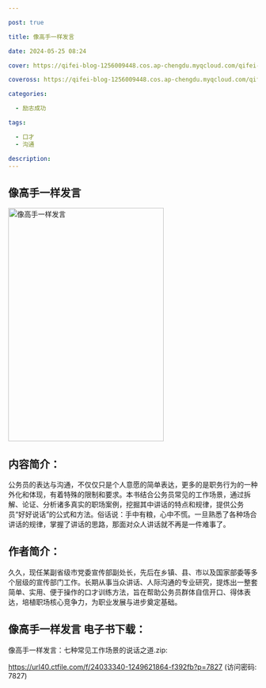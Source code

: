 ```yaml
---

post: true

title: 像高手一样发言

date: 2024-05-25 08:24

cover: https://qifei-blog-1256009448.cos.ap-chengdu.myqcloud.com/qifei-blog/660a6cf59f345e8d03ae2934.jpg

coveross: https://qifei-blog-1256009448.cos.ap-chengdu.myqcloud.com/qifei-blog/660a6cf59f345e8d03ae2934.jpg

categories:

  - 励志成功

tags:

  - 口才
  - 沟通

description:
---
```


## 像高手一样发言
<img alt="像高手一样发言 " class="aligncenter loaded" data-was-processed="true" decoding="async" fetchpriority="high" height="471" src="https://qifei-blog-1256009448.cos.ap-chengdu.myqcloud.com/qifei-blog/660a6cf59f345e8d03ae2934.jpg " style="cursor: zoom-in;" width="314"/>

## 内容简介：

公务员的表达与沟通，不仅仅只是个人意愿的简单表达，更多的是职务行为的一种外化和体现，有着特殊的限制和要求。本书结合公务员常见的工作场景，通过拆解、论证、分析诸多真实的职场案例，挖掘其中讲话的特点和规律，提供公务员“好好说话”的公式和方法。俗话说：手中有粮，心中不慌。一旦熟悉了各种场合讲话的规律，掌握了讲话的思路，那面对众人讲话就不再是一件难事了。

## 作者简介：

久久，现任某副省级市党委宣传部副处长，先后在乡镇、县、市以及国家部委等多个层级的宣传部门工作。长期从事当众讲话、人际沟通的专业研究，提炼出一整套简单、实用、便于操作的口才训练方法，旨在帮助公务员群体自信开口、得体表达，培植职场核心竞争力，为职业发展与进步奠定基础。

## 像高手一样发言 电子书下载：



像高手一样发言：七种常见工作场景的说话之道.zip: 

https://url40.ctfile.com/f/24033340-1249621864-f392fb?p=7827 (访问密码: 7827)
